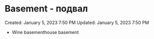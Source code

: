 # Basement - подвал

Created: January 5, 2023 7:50 PM
Updated: January 5, 2023 7:50 PM

- Wine basementhouse basement